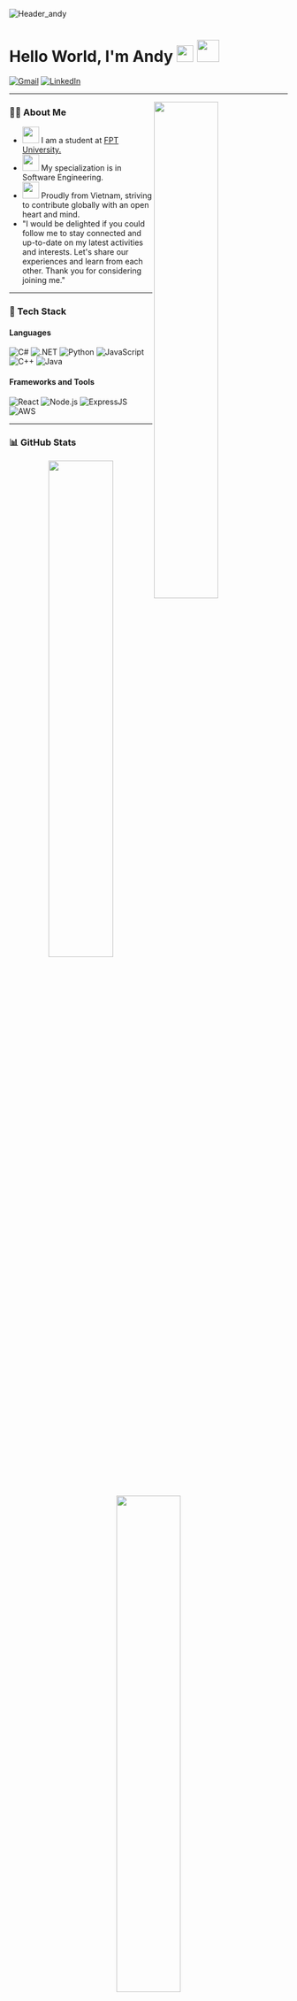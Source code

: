![Header_andy](https://user-images.githubusercontent.com/114195582/224937528-4b9ab948-c78b-428b-bdaf-cc335763b1b3.png)

# Hello World, I'm Andy <img src="https://media.giphy.com/media/u3NqET5KZHkOs/giphy.gif" width="30" /> <img src="https://media.giphy.com/media/vlwVZMjk5ivdYwkDWT/giphy.gif" width="40" />

[![Gmail](https://img.shields.io/static/v1?style=for-the-badge&message=Gmail&color=EA4335&logo=Gmail&logoColor=FFFFFF&label=)](mailto:duy.maianh26@gmail.com)
[![LinkedIn](https://img.shields.io/static/v1?style=for-the-badge&message=LinkedIn&color=0A66C2&logo=LinkedIn&logoColor=FFFFFF&label=)](https://www.linkedin.com/in/anh-duy-mai-a65683251/)

---

<img align='right' src="https://github-readme-stats.vercel.app/api?username=andyninety9&show_icons=true&theme=tokyonight&hide=contribs,issues" width="48%">

### 🙋‍♂️ About Me
- <img src="https://media.giphy.com/media/XuBtcsV266vepmoEYG/giphy.gif" width="30" /> I am a student at [FPT University.](https://daihoc.fpt.edu.vn/)
- <img src="https://media.giphy.com/media/MCdT1HmNv7nAm7SWTf/giphy.gif" width="30" /> My specialization is in Software Engineering.
- <img src="https://media.giphy.com/media/j60Al5O5MRr4AkNmkz/giphy.gif" width="30" /> Proudly from Vietnam, striving to contribute globally with an open heart and mind.
- "I would be delighted if you could follow me to stay connected and up-to-date on my latest activities and interests. Let's share our experiences and learn from each other. Thank you for considering joining me."

---

### 🚀 Tech Stack

#### Languages
![C#](https://img.shields.io/badge/C%23-239120?style=for-the-badge&logo=csharp&logoColor=white)
![.NET](https://img.shields.io/badge/.NET-512BD4?style=for-the-badge&logo=dotnet&logoColor=white)
![Python](https://img.shields.io/badge/Python-3776AB?style=for-the-badge&logo=python&logoColor=white)
![JavaScript](https://img.shields.io/badge/JavaScript-F7DF1E?style=for-the-badge&logo=javascript&logoColor=black)
![C++](https://img.shields.io/badge/C++-00599C?style=for-the-badge&logo=cplusplus&logoColor=white)
![Java](https://img.shields.io/badge/Java-007396?style=for-the-badge&logo=java&logoColor=white)

#### Frameworks and Tools
![React](https://img.shields.io/badge/React-20232A?style=for-the-badge&logo=react&logoColor=61DAFB)
![Node.js](https://img.shields.io/badge/Node.js-339933?style=for-the-badge&logo=nodedotjs&logoColor=white)
![ExpressJS](https://img.shields.io/badge/Express.js-000000?style=for-the-badge&logo=express&logoColor=white)
![AWS](https://img.shields.io/badge/AWS-232F3E?style=for-the-badge&logo=amazonaws&logoColor=white)

---

### 📊 GitHub Stats
<div align="center">
    <img src="https://github-readme-stats.vercel.app/api?username=andyninety9&show_icons=true&theme=radical&hide=contribs" width="48%" />
    <img src="https://github-readme-streak-stats.herokuapp.com/?user=andyninety9&theme=radical" width="48%" />
</div>

<div align="center">
    <img src="https://github-readme-stats.vercel.app/api/top-langs/?username=andyninety9&layout=compact&theme=radical" width="48%" />
</div>

---

### 🌍 Connect with Me
[![Gmail](https://img.shields.io/badge/Gmail-EA4335?style=for-the-badge&logo=gmail&logoColor=white)](mailto:duy.maianh26@gmail.com)
[![LinkedIn](https://img.shields.io/badge/LinkedIn-0A66C2?style=for-the-badge&logo=linkedin&logoColor=white)](https://www.linkedin.com/in/anh-duy-mai-a65683251/)

---

### 🎨 Fun Fact
> “Code is like humor. When you have to explain it, it’s bad.”
